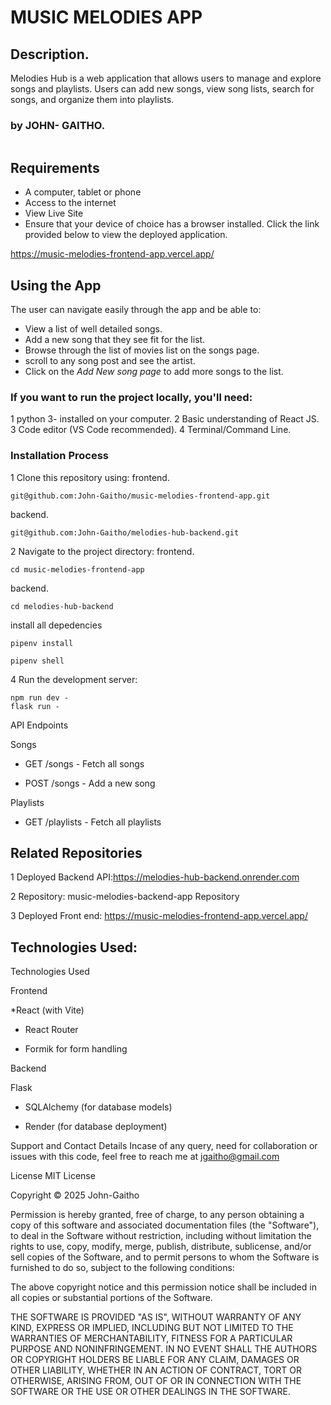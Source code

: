 # MUSIC MELODIES APP
## Description.
Melodies Hub is a web application that allows users to manage and explore songs and playlists. Users can add new songs, view song lists, search for songs, and organize them into playlists.

### by JOHN- GAITHO.
 
<img src="">

## Requirements

 - A computer, tablet or phone
 - Access to the internet
 - View Live Site
 - Ensure that your device of choice has a browser installed. Click the link provided below to view the deployed application.

https://music-melodies-frontend-app.vercel.app/

## Using the App
 The user can navigate easily through the app and be able to:

 - View a list of well detailed songs.
 - Add a new song that they see fit for the list. 
 - Browse through the list of movies list on the songs page.
 - scroll to any song post and see the artist.
 - Click on the *Add New song page* to add more songs to the list.

### If you want to run the project locally, you'll need:

1 python 3- installed on your computer.
2 Basic understanding of React JS.
3 Code editor (VS Code recommended).
4 Terminal/Command Line.

### Installation Process
 1 Clone this repository using:
 frontend.
```
git@github.com:John-Gaitho/music-melodies-frontend-app.git
```
 backend.
```
git@github.com:John-Gaitho/melodies-hub-backend.git
```

2 Navigate to the project directory:
  frontend.
```
cd music-melodies-frontend-app

```
  backend.
```
cd melodies-hub-backend
```
install all depedencies
```
pipenv install

pipenv shell 

```

4 Run the development server:
```
npm run dev -
flask run -

```

API Endpoints

Songs

- GET /songs - Fetch all songs

- POST /songs - Add a new song

Playlists

- GET /playlists - Fetch all playlists



## Related Repositories
1 Deployed Backend API:https://melodies-hub-backend.onrender.com

2 Repository: music-melodies-backend-app Repository

3 Deployed Front end: https://music-melodies-frontend-app.vercel.app/


## Technologies Used:
   Technologies Used

Frontend

*React (with Vite)

* React Router

* Formik for form handling

Backend

Flask

* SQLAlchemy (for database models)

* Render (for database deployment)
   
Support and Contact Details
Incase of any query, need for collaboration or issues with this code, feel free to reach me at jgaitho@gmail.com

License
MIT License

Copyright © 2025 John-Gaitho

Permission is hereby granted, free of charge, to any person obtaining a copy of this software and associated documentation files (the "Software"), to deal in the Software without restriction, including without limitation the rights to use, copy, modify, merge, publish, distribute, sublicense, and/or sell copies of the Software, and to permit persons to whom the Software is furnished to do so, subject to the following conditions:

The above copyright notice and this permission notice shall be included in all copies or substantial portions of the Software.

THE SOFTWARE IS PROVIDED "AS IS", WITHOUT WARRANTY OF ANY KIND, EXPRESS OR IMPLIED, INCLUDING BUT NOT LIMITED TO THE WARRANTIES OF MERCHANTABILITY, FITNESS FOR A PARTICULAR PURPOSE AND NONINFRINGEMENT. IN NO EVENT SHALL THE AUTHORS OR COPYRIGHT HOLDERS BE LIABLE FOR ANY CLAIM, DAMAGES OR OTHER LIABILITY, WHETHER IN AN ACTION OF CONTRACT, TORT OR OTHERWISE, ARISING FROM, OUT OF OR IN CONNECTION WITH THE SOFTWARE OR THE USE OR OTHER DEALINGS IN THE SOFTWARE.




